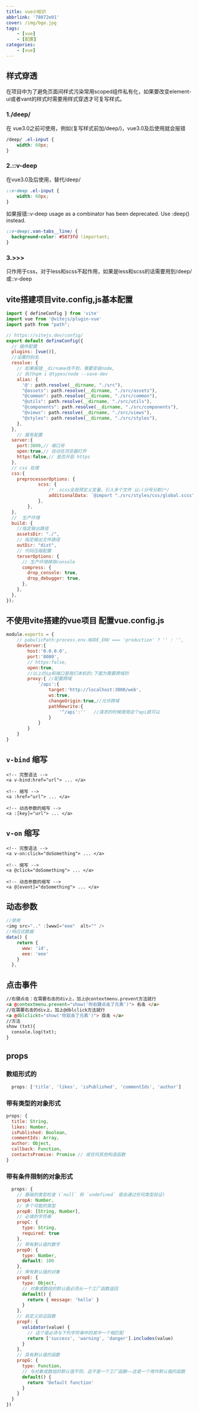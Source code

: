 ```yaml
---
title: vue小知识
abbrlink: '78072e01'
cover: /img/bge.jpg
tags:
    - [vue]
    - [配置]
categories:
    - [vue]
---
```

## 样式穿透

在项目中为了避免页面间样式污染常用scoped组件私有化，如果要改变element-ui或者vant的样式时需要用样式穿透才可复写样式。

### 1./deep/

在 vue3.0之前可使用，例如(复写样式前加/deep/)，vue3.0及后使用就会报错
```css
/deep/ .el-input {
    width: 60px;
}
```
### 2.::v-deep

在vue3.0及后使用，替代/deep/
```css
::v-deep .el-input {
    width: 60px;
}
```
如果报错::v-deep usage as a combinator has been deprecated. Use :deep(<inner-selector>) instead.
```css
::v-deep(.van-tabs__line) {
  background-color: #5873fd !important;
}
```
<!-- more -->
### 3.>>>

只作用于css，对于less和scss不起作用，如果是less和scss的话需要用到/deep/或::v-deep

## vite搭建项目vite.config,js基本配置

```js
import { defineConfig } from 'vite'
import vue from '@vitejs/plugin-vue'
import path from "path";

// https://vitejs.dev/config/
export default defineConfig({
  // 插件配置
  plugins: [vue()],
  //设置的别名 
  resolve: {
    // 如果报错__dirname找不到，需要安装node,
    // 执行npm i @types/node --save-dev
    alias: {
      '@': path.resolve(__dirname, "./src"),
      "@assets": path.resolve(__dirname, "./src/assets"),
      "@common": path.resolve(__dirname, "./src/common"),
      "@utils": path.resolve(__dirname, "./src/utils"),
      "@components": path.resolve(__dirname, "./src/components"),
      "@views": path.resolve(__dirname, "./src/views"),
      "@styles": path.resolve(__dirname, "./src/styles"),
    },
  },
    // 服务配置
  server:{    
    port:3000,// 端口号    
    open:true,// 自动在浏览器打开    
    https:false,// 是否开启 https
  },
  // css 处理
  css:{
    preprocessorOptions: {
            scss: {
                /* .scss全局预定义变量，引入多个文件 以;(分号分割)*/
                additionalData: `@import "./src/styles/css/global.scss";`,
            },
        },
  },
  //  生产环境
  build: {
    //指定输出路径
    assetsDir: "./",
    // 指定输出文件路径
    outDir: "dist",
    // 代码压缩配置
    terserOptions: {
      // 生产环境移除console
      compress: {
        drop_console: true,
        drop_debugger: true,
      },
    },
  },
});
```
## 不使用vite搭建的vue项目 配置vue.config.js

```js
module.exports = {
    // pabulicPath:process.env.NODE_ENV === 'production' ? '' : '',
    devServer:{
        host:'0.0.0.0',
        port:'8080',
        // https:false,
        open:true,
        //以上的ip和端口是我们本机的;下面为需要跨域的
        proxy:{ //配置跨域
            '/api':{
                target:'http://localhost:3000/web',
                ws:true,
                changeOrigin:true,//允许跨域
                pathRewrite:{
                    '^/api':''   //请求的时候使用这个api就可以
                }
            }
        }
    }
}
```

## `v-bind` 缩写

```
<!-- 完整语法 -->
<a v-bind:href="url"> ... </a>

<!-- 缩写 -->
<a :href="url"> ... </a>

<!-- 动态参数的缩写 -->
<a :[key]="url"> ... </a>

```

## `v-on` 缩写

```
<!-- 完整语法 -->
<a v-on:click="doSomething"> ... </a>

<!-- 缩写 -->
<a @click="doSomething"> ... </a>

<!-- 动态参数的缩写 -->
<a @[event]="doSomething"> ... </a>
```
## 动态参数

```js
//使用
<img src=".." :[www]="eee"  alt="" />
//响应式数据
data() {
    return {
      www: 'id',
      eee: 'eee'
    }
  },
```
## 点击事件

```html
//右键点击：在需要右击的div上，加上@contextmenu.prevent方法就行
<a @contextmenu.prevent="show('你右键点击了元素')"> 右击 </a>
//在需要右击的div上，加上@dblclick方法就行
<a @dblclickt="show('你双击了元素')"> 双击 </a>
//方法  
show (txt){
  console.log(txt);
}
```
## props

### 数组形式的

```js
  props: ['title', 'likes', 'isPublished', 'commentIds', 'author']
```
### 带有类型的对象形式

```js
props: {
  title: String,
  likes: Number,
  isPublished: Boolean,
  commentIds: Array,
  author: Object,
  callback: Function,
  contactsPromise: Promise // 或任何其他构造函数
}
```
### 带有条件限制的对象形式

```js
  props: {
    // 基础的类型检查 (`null` 和 `undefined` 值会通过任何类型验证)
    propA: Number,
    // 多个可能的类型
    propB: [String, Number],
    // 必填的字符串
    propC: {
      type: String,
      required: true
    },
    // 带有默认值的数字
    propD: {
      type: Number,
      default: 100
    },
    // 带有默认值的对象
    propE: {
      type: Object,
      // 对象或数组的默认值必须从一个工厂函数返回
      default() {
        return { message: 'hello' }
      }
    },
    // 自定义验证函数
    propF: {
      validator(value) {
        // 这个值必须与下列字符串中的其中一个相匹配
        return ['success', 'warning', 'danger'].includes(value)
      }
    },
    // 具有默认值的函数
    propG: {
      type: Function,
      // 与对象或数组的默认值不同，这不是一个工厂函数——这是一个用作默认值的函数
      default() {
        return 'Default function'
      }
    }
  }
})
```

  
